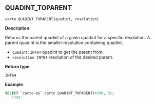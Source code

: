 ## QUADINT_TOPARENT

```sql:signature
carto.QUADINT_TOPARENT(quadint, resolution)
```

**Description**

Returns the parent quadint of a given quadint for a specific resolution. A parent quadint is the smaller resolution containing quadint.

* `quadint`: `INT64` quadint to get the parent from.
* `resolution`: `INT64` resolution of the desired parent.

**Return type**

`INT64`

**Example**

```sql
SELECT `carto-os`.carto.QUADINT_TOPARENT(4388, 3);
-- 1155
```
